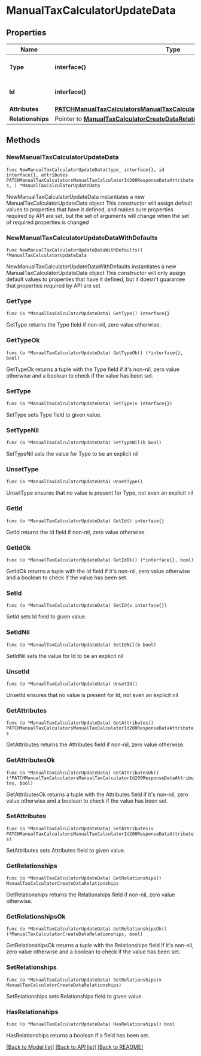 # ManualTaxCalculatorUpdateData

## Properties

Name | Type | Description | Notes
------------ | ------------- | ------------- | -------------
**Type** | **interface{}** | The resource&#39;s type | 
**Id** | **interface{}** | The resource&#39;s id | 
**Attributes** | [**PATCHManualTaxCalculatorsManualTaxCalculatorId200ResponseDataAttributes**](PATCHManualTaxCalculatorsManualTaxCalculatorId200ResponseDataAttributes.md) |  | 
**Relationships** | Pointer to [**ManualTaxCalculatorCreateDataRelationships**](ManualTaxCalculatorCreateDataRelationships.md) |  | [optional] 

## Methods

### NewManualTaxCalculatorUpdateData

`func NewManualTaxCalculatorUpdateData(type_ interface{}, id interface{}, attributes PATCHManualTaxCalculatorsManualTaxCalculatorId200ResponseDataAttributes, ) *ManualTaxCalculatorUpdateData`

NewManualTaxCalculatorUpdateData instantiates a new ManualTaxCalculatorUpdateData object
This constructor will assign default values to properties that have it defined,
and makes sure properties required by API are set, but the set of arguments
will change when the set of required properties is changed

### NewManualTaxCalculatorUpdateDataWithDefaults

`func NewManualTaxCalculatorUpdateDataWithDefaults() *ManualTaxCalculatorUpdateData`

NewManualTaxCalculatorUpdateDataWithDefaults instantiates a new ManualTaxCalculatorUpdateData object
This constructor will only assign default values to properties that have it defined,
but it doesn't guarantee that properties required by API are set

### GetType

`func (o *ManualTaxCalculatorUpdateData) GetType() interface{}`

GetType returns the Type field if non-nil, zero value otherwise.

### GetTypeOk

`func (o *ManualTaxCalculatorUpdateData) GetTypeOk() (*interface{}, bool)`

GetTypeOk returns a tuple with the Type field if it's non-nil, zero value otherwise
and a boolean to check if the value has been set.

### SetType

`func (o *ManualTaxCalculatorUpdateData) SetType(v interface{})`

SetType sets Type field to given value.


### SetTypeNil

`func (o *ManualTaxCalculatorUpdateData) SetTypeNil(b bool)`

 SetTypeNil sets the value for Type to be an explicit nil

### UnsetType
`func (o *ManualTaxCalculatorUpdateData) UnsetType()`

UnsetType ensures that no value is present for Type, not even an explicit nil
### GetId

`func (o *ManualTaxCalculatorUpdateData) GetId() interface{}`

GetId returns the Id field if non-nil, zero value otherwise.

### GetIdOk

`func (o *ManualTaxCalculatorUpdateData) GetIdOk() (*interface{}, bool)`

GetIdOk returns a tuple with the Id field if it's non-nil, zero value otherwise
and a boolean to check if the value has been set.

### SetId

`func (o *ManualTaxCalculatorUpdateData) SetId(v interface{})`

SetId sets Id field to given value.


### SetIdNil

`func (o *ManualTaxCalculatorUpdateData) SetIdNil(b bool)`

 SetIdNil sets the value for Id to be an explicit nil

### UnsetId
`func (o *ManualTaxCalculatorUpdateData) UnsetId()`

UnsetId ensures that no value is present for Id, not even an explicit nil
### GetAttributes

`func (o *ManualTaxCalculatorUpdateData) GetAttributes() PATCHManualTaxCalculatorsManualTaxCalculatorId200ResponseDataAttributes`

GetAttributes returns the Attributes field if non-nil, zero value otherwise.

### GetAttributesOk

`func (o *ManualTaxCalculatorUpdateData) GetAttributesOk() (*PATCHManualTaxCalculatorsManualTaxCalculatorId200ResponseDataAttributes, bool)`

GetAttributesOk returns a tuple with the Attributes field if it's non-nil, zero value otherwise
and a boolean to check if the value has been set.

### SetAttributes

`func (o *ManualTaxCalculatorUpdateData) SetAttributes(v PATCHManualTaxCalculatorsManualTaxCalculatorId200ResponseDataAttributes)`

SetAttributes sets Attributes field to given value.


### GetRelationships

`func (o *ManualTaxCalculatorUpdateData) GetRelationships() ManualTaxCalculatorCreateDataRelationships`

GetRelationships returns the Relationships field if non-nil, zero value otherwise.

### GetRelationshipsOk

`func (o *ManualTaxCalculatorUpdateData) GetRelationshipsOk() (*ManualTaxCalculatorCreateDataRelationships, bool)`

GetRelationshipsOk returns a tuple with the Relationships field if it's non-nil, zero value otherwise
and a boolean to check if the value has been set.

### SetRelationships

`func (o *ManualTaxCalculatorUpdateData) SetRelationships(v ManualTaxCalculatorCreateDataRelationships)`

SetRelationships sets Relationships field to given value.

### HasRelationships

`func (o *ManualTaxCalculatorUpdateData) HasRelationships() bool`

HasRelationships returns a boolean if a field has been set.


[[Back to Model list]](../README.md#documentation-for-models) [[Back to API list]](../README.md#documentation-for-api-endpoints) [[Back to README]](../README.md)


